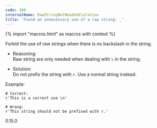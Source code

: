 ```yaml
---
code: 360
internalName: RawStringNotNeededViolation
title: 'Found an unnecessary use of a raw string: _'
---
```


{% import "macros.html" as macros with context %}

Forbid the use of raw strings when there is no backslash in the string.

  - Reasoning:  
    Raw string are only needed when dealing with `\` in the string.

  - Solution:  
    Do not prefix the string with `r`. Use a normal string instead.

Example:

    # Correct:
    r'This is a correct use \n'
    
    # Wrong:
    r'This string should not be prefixed with r.'

<div class="versionadded">

0.15.0

</div>